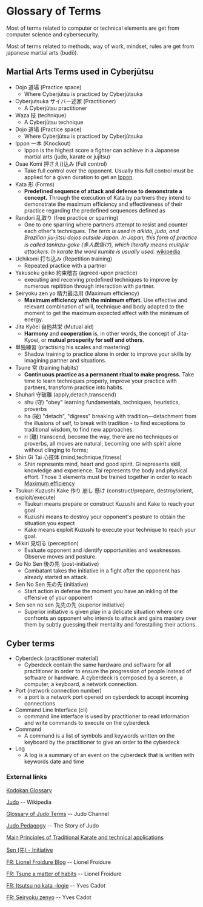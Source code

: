 # Glossary of Terms

Most of terms related to computer or technical elements are get from computer science and cybersecurity.

Most of terms related to methods, way of work, mindset, rules are get from japanese martial arts (budō).

## Martial Arts Terms used in Cyberjūtsu

- <a name="dojo">Dojo</a> 道場 (Practice space)
  - Where Cyberjūtsu is practiced by Cyberjūtsuka
- <a name="cyberjutsuka">Cyberjutsuka</a> サイバー述家 (Practitioner)
  - A Cyberjūtsu practitioner
- <a name="waza">Waza</a> 技 (technique)
  - A Cyberjūtsu technique
- <a name="dojo">Dojo</a> 道場 (Practice space)
  - Where Cyberjūtsu is practiced by Cyberjūtsuka
- <a name="ippon">Ippon</a> 一本 (Knockout)
  - Ippon is the highest score a fighter can achieve in a Japanese martial arts (judo, karate or jujitsu)
- <a name="oasaekomi">Osae Komi</a> 押さえ()込み (Full control)
  - Take full control over the opponent. Usually this full control must be applied for a given duration to get an [Ippon](#ippon).
- <a name="kata">Kata</a> 形 (Forms)
  - <b>Predefined sequence of attack and defense to demonstrate a concept.</b> Through the execution of Kata by partners they intend to demonstrate the maximum efficiency and effectiveness of their practice regarding the predefined sequences defined as 
- <a name="randori">Randori</a> 乱取り (free practice or sparring)
  - One to one sparring where partners attempt to resist and counter each other's techniques. 
  *The term is used in aikido, judo, and Brazilian jiu-jitsu dojos outside Japan. In Japan, this form of practice is called taninzu-gake (多人数掛け), which literally means multiple attackers. In karate the word kumite is usually used.* [wikipedia](https://en.wikipedia.org/wiki/Randori)
- <a name="uchikomi">Uchikomi</a> 打ち込み (Repetition training) 
  - Repeated practice with a partner
- <a name="yakusoku-geiko">Yakusoku geiko</a> 約束稽古 (agreed-upon practice)
  - executing and receiving predefined techniques to improve by numerous repitition through interaction with partner.
- <a name="seiryoku-zen-yo">Seiryoku zen yo</a> 精力最活用 (Maximum efficiency)
  - <b>Maximum efficiency with the minimum effort.</b> Use effective and relevant combination of will, technique and body adapted to the moment to get the maximum expected effect with the minimum of energy. 
- <a name="jita-koei">Jita Kyôei</a> 自他共栄 (Mutual aid)
  - <b>Harmony</b> and <b>cooperation</b> is, in other words, the concept of Jita-Kyoei, or <b>mutual prosperity for self and others</b>.
- <a name=""></a> 単独練習 (practising his scales and mastering)
  - Shadow training to practice alone in order to improve your skills by imagining partner and situations.
- <a name="tsune">Tsune</a> 常 (training habits)
  - <b>Continuous practice as a permanent ritual to make progress.</b> 
  Take time to learn techniques properly, improve your practice with partners, transform practice into habits.
- <a name="shuhari">Shuhari</a> 守破離 (apply,detach,transcend)
  - shu (守) "obey" learning fundamentals, techniques, heuristics, proverbs
  - ha (破) "detach", "digress" breaking with tradition—detachment from the illusions of self, to break with tradition - to find exceptions to traditional wisdom, to find new approaches.
  - ri (離) transcend, become the way, there are no techniques or proverbs, all moves are natural, becoming one with spirit alone without clinging to forms;
- <a name="shin-gi-tai">Shin Gi Tai</a> 心技体 (mind,technique,fitness)
  - Shin represents mind, heart and good spirit. Gi represents skill, knowledge and experience. Tai represents the body and physical effort. Those 3 elements must be trained together in order to reach [Maximum efficiency](#seiryoku-zen-yo)
- <a name="tsukuri-kusushi-kake">Tsukuri Kuzushi Kake</a> 作り 崩し 懸け (construct/prepare, destroy/orient, exploit/execute)
  - Tsukuri means prepare or construct Kuzushi and Kake to reach your goal
  - Kuzushi means to destroy your opponent's posture to obtain the situation you expect
  - Kake means exploit Kuzushi to execute your technique to reach your goal.
- <a name="mikiri">Mikiri</a> 見切る (perception)
  - Evaluate opponent and identify opportunities and weaknesses. Observe moves and posture.
- <a name="go-no-sen">Go No Sen</a> 後の先 (post-initiative)
  - Combatant takes the initiative in a fight after the opponent has already started an attack.
- <a name="sen-no-sen">Sen No Sen</a> 先の先 (initiative)
  - Start action in defense the moment you have an inkling of the offensive of your opponent
- <a name="sen-sen-no-sen">Sen sen no sen</a> 先先の先 (superior initiative)
  - Superior initiative is given play in a delicate situation where one confronts an opponent who intends to attack and gains mastery over them by subtly guessing their mentality and forestalling their actions.

## Cyber terms
- <a name="cyberdeck">Cyberdeck</a> (practitioner material)
  - Cyberdeck contain the same hardware and software for all practitioner in order to ensure the progression of people instead of software or hardware. A cyberdeck is composed by a screen, a computer, a keyboard, a network connection.
- <a name="port">Port</a> (network connection number)
  - a port is a network port opened on cyberdeck to accept incoming connections
- <a name="cli">Command Line Interface</a> (cli)
  - command line interface is used by practitioner to read information and write commands to execute on the cyberdeck
- <a name="command">Command</a>
  - A command is a list of symbols and keywords written on the keyboard by the practitioner to give an order to the cyberdeck
- <a name="log">Log</a>
  - A log is a summary of an event on the cyberdeck that is written with keywords date and time

### External links

[Kodokan Glossary](http://kodokanjudoinstitute.org/en/doctrine/word/)

[Judo](https://en.wikipedia.org/wiki/Judo#Pedagogy) -- Wikipedia

[Glossary of Judo Terms](https://www.judo-ch.jp/english/dictionary/terms/) -- Judo Channel

[Judo Pedagogy](https://apaponxbole.weebly.com/pedagogy.html) -- The Story of Judo

[Main Principles of Traditional Karate and technical applications](https://thetraditioncontinue.com/main-principles-of-traditional-karate-and-technical-applications/)

[Sen (先) - Initiative](https://www.tomikiaikido.ie/go-no-sen-sen-no-sen)

[FR: Lionel Froidure Blog](https://www.lionelfroidure.com) -- Lionel Froidure

[FR: Tsune a matter of habits](https://www.lionelfroidure.com/tsune-karate-habitude/) -- Lionel Froidure

[FR: Itsutsu no kata -logie](https://corpsjapon.hypotheses.org/) -- Yves Cadot

[FR: Seiryoku zenyo](https://www.judopourtous.com/PagesAnnexees/SeiryokuZenyo.htm) -- Yves Cadot



